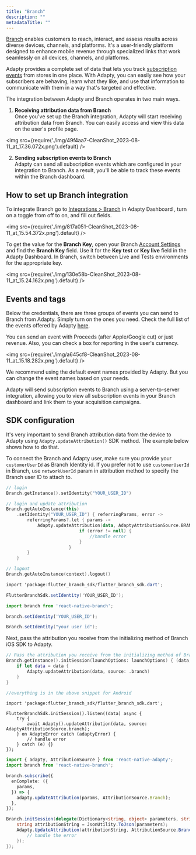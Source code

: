 ```yaml
---
title: "Branch"
description: ""
metadataTitle: ""
---
```


[Branch](https://www.branch.io/) enables customers to reach, interact, and assess results across diverse devices, channels, and platforms. It's a user-friendly platform designed to enhance mobile revenue through specialized links that work seamlessly on all devices, channels, and platforms.

Adapty provides a complete set of data that lets you track [subscription events](https://docs.adapty.io/docs/events) from stores in one place. With Adapty, you can easily see how your subscribers are behaving, learn what they like, and use that information to communicate with them in a way that's targeted and effective. 

The integration between Adapty and Branch operates in two main ways.

1. **Receiving attribution data from Branch**  
   Once you've set up the Branch integration, Adapty will start receiving attribution data from Branch. You can easily access and view this data on the user's profile page.


<img
  src={require('./img/49f4aa7-CleanShot_2023-08-11_at_17.36.072x.png').default}
/>





2. **Sending subscription events to Branch**  
   Adapty can send all subscription events which are configured in your integration to Branch. As a result, you'll be able to track these events within the Branch dashboard. 

## How to set up Branch integration

To integrate Branch go to [Integrations > Branch](https://app.adapty.io/integrations/branch) in Adapty Dashboard , turn on a toggle from off to on, and fill out fields.


<img
  src={require('./img/817a051-CleanShot_2023-08-11_at_15.54.372x.png').default}
/>





To get the value for the **Branch Key**,  open your Branch [Account Settings](https://dashboard.branch.io/account-settings/profile) and find the **Branch Key** field. Use it for the **Key test** or **Key live** field in the Adapty Dashboard. In Branch, switch between Live and Tests environments for the appropriate key.


<img
  src={require('./img/130e58b-CleanShot_2023-08-11_at_15.24.162x.png').default}
/>





## Events and tags

Below the credentials, there are three groups of events you can send to Branch from Adapty. Simply turn on the ones you need. Check the full list of the events offered by Adapty [here](https://docs.adapty.io/docs/events).

You can send an event with Proceeds \(after Apple/Google cut\) or just revenue. Also, you can check a box for reporting in the user's currency.


<img
  src={require('./img/a645cf8-CleanShot_2023-08-11_at_15.18.282x.png').default}
/>





We recommend using the default event names provided by Adapty. But you can change the event names based on your needs.

Adapty will send subscription events to Branch using a server-to-server integration, allowing you to view all subscription events in your Branch dashboard and link them to your acquisition campaigns. 

## SDK configuration

It's very important to send Branch attribution data from the device to Adapty using `Adapty.updateAttribution()` SDK method. The example below shows how to do that.

To connect the Branch and Adapty user, make sure you provide your `customerUserId` as Branch Identity id. If you prefer not to use `customerUserId` in Branch, use `networkUserId` param in attribution method to specify the Branch user ID to attach to.

```swift title="iOS (Swift)"
// login
Branch.getInstance().setIdentity("YOUR_USER_ID")
```
```kotlin title="Android (Kotlin)"
// login and update attribution
Branch.getAutoInstance(this)
    .setIdentity("YOUR_USER_ID") { referringParams, error ->
        referringParams?.let { params ->
            Adapty.updateAttribution(data, AdaptyAttributionSource.BRANCH) { error ->
    						if (error != null) {
        						//handle error
    						}
						}
        }
    }

// logout
Branch.getAutoInstance(context).logout()
```
```csharp title="Flutter (Dart)"
import 'package:flutter_branch_sdk/flutter_branch_sdk.dart';

FlutterBranchSdk.setIdentity('YOUR_USER_ID');
```
```typescript title="React Native (TS)"
import branch from 'react-native-branch';

branch.setIdentity('YOUR_USER_ID');
```
```csharp title="Unity (C#)"
Branch.setIdentity("your user id");
```

Next, pass the attribution you receive from the initializing method of Branch iOS SDK to Adapty.

```swift title="iOS (Swift)"
// Pass the attribution you receive from the initializing method of Branch iOS SDK to Adapty.
Branch.getInstance().initSession(launchOptions: launchOptions) { (data, error) in
    if let data = data {
        Adapty.updateAttribution(data, source: .branch)
    }
}
```
```kotlin title="Android (Kotlin)"
//everything is in the above snippet for Android
```
```Text title="Flutter (Dart)"
import 'package:flutter_branch_sdk/flutter_branch_sdk.dart';

FlutterBranchSdk.initSession().listen((data) async {
    try {
        await Adapty().updateAttribution(data, source: AdaptyAttributionSource.branch);
    } on AdaptyError catch (adaptyError) {
        // handle error
    } catch (e) {}
});
```
```typescript title="React Native (TS)"
import { adapty, AttributionSource } from 'react-native-adapty';
import branch from 'react-native-branch';

branch.subscribe({
  enComplete: ({
    params,
  }) => {
    adapty.updateAttribution(params, AttributionSource.Branch);
  },
});
```
```csharp title="Unity (C#)"
Branch.initSession(delegate(Dictionary<string, object> parameters, string error) {
    string attributionString = JsonUtility.ToJson(parameters);
    Adapty.UpdateAttribution(attributionString, AttributionSource.Branch, (error) => {
        // handle the error
    });
});
```
